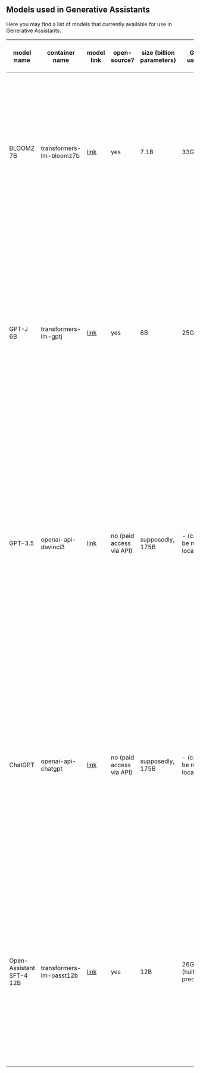 ## Models used in Generative Assistants

Here you may find a list of models that currently available for use in Generative Assistants.

| model name               | container name           | model link                                                                    | open-source?             | size (billion parameters) | GPU usage                 | max tokens (prompt + response) | description                                                                                                                                                                                                                                                                                                                                                                 |
|--------------------------|--------------------------|-------------------------------------------------------------------------------|--------------------------|---------------------------|---------------------------|--------------------------------|-----------------------------------------------------------------------------------------------------------------------------------------------------------------------------------------------------------------------------------------------------------------------------------------------------------------------------------------------------------------------------|
| BLOOMZ 7B                | transformers-lm-bloomz7b | [link](https://huggingface.co/bigscience/bloomz-7b1)                          | yes                      | 7.1B                      | 33GB                      | 2,048 tokens                   | An open-source multilingual instruction-based large language model (46 languages). For more details, refer to [HuggingFace Model Page](https://huggingface.co/bigscience/bloomz-7b1). NB: free of charge. This model is up and running on our servers and can be used for free.                                                                                             |
| GPT-J 6B                 | transformers-lm-gptj     | [link](https://huggingface.co/EleutherAI/gpt-j-6b)                            | yes                      | 6B                        | 25GB                      | 2,048 tokens                   | An open-source English-only large language model which is NOT fine-tuned for instruction following and NOT capable of code generation.  For more details, refer to [HuggingFace Model Page](https://huggingface.co/EleutherAI/gpt-j-6b). NB: free of charge. This model is up and running on our servers and can be used for free.                                          |
| GPT-3.5                  | openai-api-davinci3      | [link](https://platform.openai.com/docs/models/gpt-3-5)                       | no (paid access via API) | supposedly, 175B          | - (cannot be run locally) | 4,097 tokens                   | A multulingual instruction-based large language model which is capable of code generation. Unlike ChatGPT, not optimised for chat. For more details, refer to [OpenAI website](https://platform.openai.com/docs/models/gpt-3-5). NB: paid. You must provide your OpenAI API key to use the model. Your OpenAI account will be charged according to your usage.              |
| ChatGPT                  | openai-api-chatgpt       | [link](https://platform.openai.com/docs/models/gpt-3-5)                       | no (paid access via API) | supposedly, 175B          | - (cannot be run locally) | 4,096 tokens                   | Based on gpt-3.5-turbo -- the most capable of the entire GPT-3/GPT-3.5 models family. Optimized for chat. Able to understand and generate code. For more details, refer to [OpenAI website](https://platform.openai.com/docs/models/gpt-3-5). NB: paid. You must provide your OpenAI API key to use the model. Your OpenAI account will be charged according to your usage. |
| Open-Assistant SFT-4 12B | transformers-lm-oasst12b | [link](https://huggingface.co/OpenAssistant/oasst-sft-4-pythia-12b-epoch-3.5) | yes                      | 12B                       | 26GB (half-precision)     | 5,120 tokens                   | An open-source English-only instruction-based large language model which is NOT good at answering math and coding questions. For more details, refer to [HuggingFace Model Page](https://huggingface.co/OpenAssistant/oasst-sft-4-pythia-12b-epoch-3.5). NB: free of charge. This model is up and running on our servers and can be used for free.                          |
